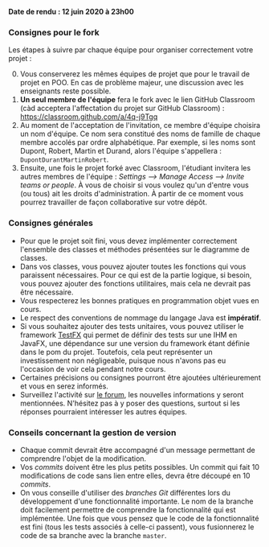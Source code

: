**Date de rendu : 12 juin 2020 à 23h00**

### Consignes pour le fork
Les étapes à suivre par chaque équipe pour organiser correctement votre projet :

0. Vous conserverez les mêmes équipes de projet que pour le travail de projet en POO. En cas de problème majeur, une discussion avec les enseignants reste possible.
1. __Un seul membre de l'équipe__ fera le fork avec le lien GitHub Classroom (càd acceptera l'affectation du projet sur GitHub Classroom) : https://classroom.github.com/a/4q-j9Tgq
2. Au moment de l'acceptation de l'invitation, ce membre d'équipe choisira un nom d'équipe. Ce nom sera constitué des noms de famille de chaque membre accolés par ordre alphabétique. Par exemple, si les noms sont Dupont, Robert, Martin et Durand, alors l'équipe s'appellera : `DupontDurantMartinRobert`.
3. Ensuite, une fois le projet forké avec Classroom, l'étudiant invitera les autres membres de l'équipe : *Settings &longrightarrow; Manage Access &longrightarrow; Invite teams or people*. À vous de choisir si vous voulez qu'un d'entre vous (ou tous) ait les droits d'administration. À partir de ce moment vous pourrez travailler de façon collaborative sur votre dépôt.

### Consignes générales
* Pour que le projet soit fini, vous devez implémenter correctement l'ensemble des classes et méthodes présentées sur le diagramme de classes.
* Dans vos classes, vous pouvez ajouter toutes les fonctions qui vous paraissent nécessaires. Pour ce qui est de la partie logique, si besoin, vous pouvez ajouter des fonctions utilitaires, mais cela ne devrait pas être nécessaire.
* Vous respecterez les bonnes pratiques en programmation objet vues en cours.
* Le respect des conventions de nommage du langage Java est **impératif**.
* Si vous souhaitez ajouter des tests unitaires, vous pouvez utiliser le framework [TestFX](https://github.com/TestFX/TestFX) qui permet de définir des tests sur une IHM en JavaFX, une dépendance sur une version du framework étant définie dans le pom du projet. Toutefois, cela peut représenter un investissement non négligeable, puisque nous n'avons pas eu l'occasion de voir cela pendant notre cours.
* Certaines précisions ou consignes pourront être ajoutées ultérieurement et vous en serez informés.
* Surveillez l'activité sur [le forum](https://piazza.com/class/kopinpctu3p678), les nouvelles informations y seront mentionnées. N'hésitez pas à y poser des questions, surtout si les réponses pourraient intéresser les autres équipes.

### Conseils concernant la gestion de version
* Chaque commit devrait être accompagné d'un message permettant de comprendre l'objet de la modification.
* Vos _commits_ doivent être les plus petits possibles. Un commit qui fait 10 modifications de code sans lien entre elles, devra être découpé en 10 _commits_.
* On vous conseille d'utiliser des _branches Git_ différentes lors du développement d'une fonctionnalité importante. Le nom de la branche doit facilement permettre de comprendre la fonctionnalité qui est implémentée. Une fois que vous pensez que le code de la fonctionnalité est fini (tous les tests associés à celle-ci passent), vous fusionnerez le code de sa branche avec la branche `master`.
